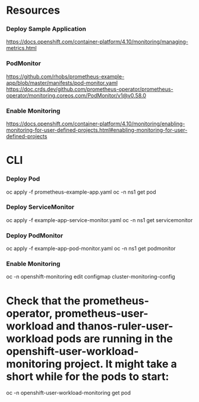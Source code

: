 # Resources 
### Deploy Sample Application 
https://docs.openshift.com/container-platform/4.10/monitoring/managing-metrics.html
### PodMonitor 
https://github.com/rhobs/prometheus-example-app/blob/master/manifests/pod-monitor.yaml
https://doc.crds.dev/github.com/prometheus-operator/prometheus-operator/monitoring.coreos.com/PodMonitor/v1@v0.58.0
### Enable Monitoring 
https://docs.openshift.com/container-platform/4.10/monitoring/enabling-monitoring-for-user-defined-projects.html#enabling-monitoring-for-user-defined-projects


# CLI 
### Deploy Pod 
oc apply -f prometheus-example-app.yaml
oc -n ns1 get pod
### Deploy ServiceMonitor 
oc apply -f example-app-service-monitor.yaml
oc -n ns1 get servicemonitor
### Deploy PodMonitor 
oc apply -f example-app-pod-monitor.yaml
oc -n ns1 get podmonitor
### Enable Monitoring  
oc -n openshift-monitoring edit configmap cluster-monitoring-config

# Check that the prometheus-operator, prometheus-user-workload and thanos-ruler-user-workload pods are running in the openshift-user-workload-monitoring project. It might take a short while for the pods to start:
oc -n openshift-user-workload-monitoring get pod

